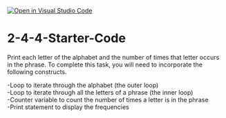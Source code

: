 [![Open in Visual Studio Code](https://classroom.github.com/assets/open-in-vscode-c66648af7eb3fe8bc4f294546bfd86ef473780cde1dea487d3c4ff354943c9ae.svg)](https://classroom.github.com/online_ide?assignment_repo_id=9723772&assignment_repo_type=AssignmentRepo)
# 2-4-4-Starter-Code

Print each letter of the alphabet and the number of times that letter occurs in the phrase. To complete this task, you will need to incorporate the following constructs.

-Loop to iterate through the alphabet (the outer loop)  
-Loop to iterate through all the letters of a phrase (the inner loop)  
-Counter variable to count the number of times a letter is in the phrase  
-Print statement to display the frequencies  

